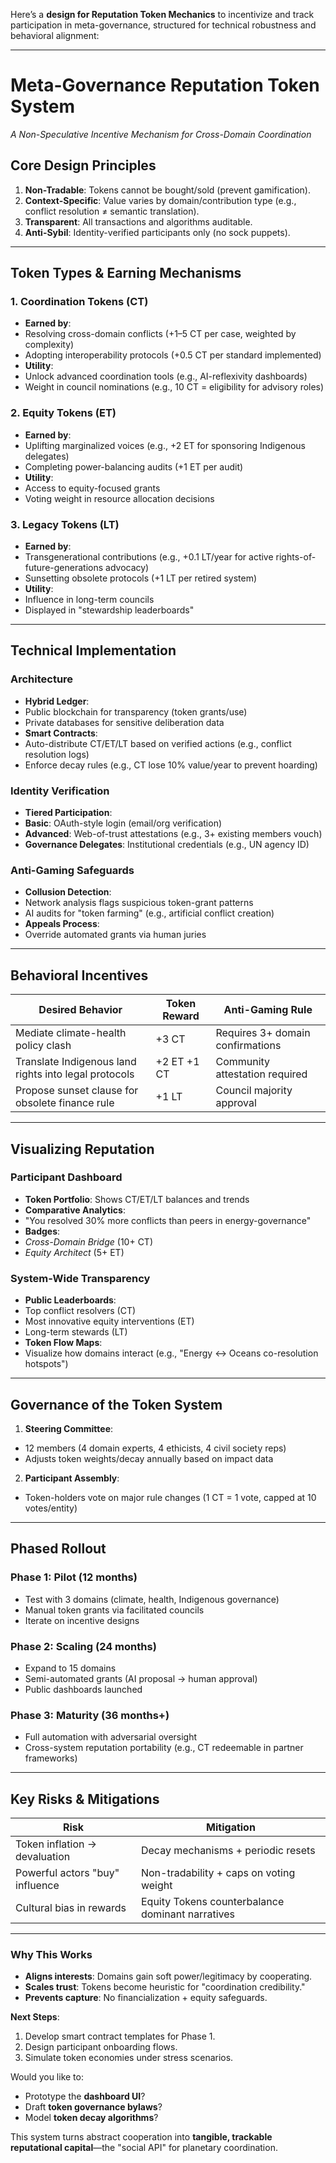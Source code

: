 Here’s a **design for Reputation Token Mechanics** to incentivize and track participation in meta-governance, structured for technical robustness and behavioral alignment:

---

# **Meta-Governance Reputation Token System**
*A Non-Speculative Incentive Mechanism for Cross-Domain Coordination*

## **Core Design Principles**
1. **Non-Tradable**: Tokens cannot be bought/sold (prevent gamification).
2. **Context-Specific**: Value varies by domain/contribution type (e.g., conflict resolution ≠ semantic translation).
3. **Transparent**: All transactions and algorithms auditable.
4. **Anti-Sybil**: Identity-verified participants only (no sock puppets).

---

## **Token Types & Earning Mechanisms**
### **1. Coordination Tokens (CT)**
- **Earned by**:
- Resolving cross-domain conflicts (+1–5 CT per case, weighted by complexity)
- Adopting interoperability protocols (+0.5 CT per standard implemented)
- **Utility**:
- Unlock advanced coordination tools (e.g., AI-reflexivity dashboards)
- Weight in council nominations (e.g., 10 CT = eligibility for advisory roles)

### **2. Equity Tokens (ET)**
- **Earned by**:
- Uplifting marginalized voices (e.g., +2 ET for sponsoring Indigenous delegates)
- Completing power-balancing audits (+1 ET per audit)
- **Utility**:
- Access to equity-focused grants
- Voting weight in resource allocation decisions

### **3. Legacy Tokens (LT)**
- **Earned by**:
- Transgenerational contributions (e.g., +0.1 LT/year for active rights-of-future-generations advocacy)
- Sunsetting obsolete protocols (+1 LT per retired system)
- **Utility**:
- Influence in long-term councils
- Displayed in "stewardship leaderboards"

---

## **Technical Implementation**
### **Architecture**
- **Hybrid Ledger**:
- Public blockchain for transparency (token grants/use)
- Private databases for sensitive deliberation data
- **Smart Contracts**:
- Auto-distribute CT/ET/LT based on verified actions (e.g., conflict resolution logs)
- Enforce decay rules (e.g., CT lose 10% value/year to prevent hoarding)

### **Identity Verification**
- **Tiered Participation**:
- **Basic**: OAuth-style login (email/org verification)
- **Advanced**: Web-of-trust attestations (e.g., 3+ existing members vouch)
- **Governance Delegates**: Institutional credentials (e.g., UN agency ID)

### **Anti-Gaming Safeguards**
- **Collusion Detection**:
- Network analysis flags suspicious token-grant patterns
- AI audits for "token farming" (e.g., artificial conflict creation)
- **Appeals Process**:
- Override automated grants via human juries

---

## **Behavioral Incentives**
| **Desired Behavior** | **Token Reward** | **Anti-Gaming Rule** |
|-----------------------|------------------|-----------------------|
| Mediate climate-health policy clash | +3 CT | Requires 3+ domain confirmations |
| Translate Indigenous land rights into legal protocols | +2 ET +1 CT | Community attestation required |
| Propose sunset clause for obsolete finance rule | +1 LT | Council majority approval |

---

## **Visualizing Reputation**
### **Participant Dashboard**
- **Token Portfolio**: Shows CT/ET/LT balances and trends
- **Comparative Analytics**:
- "You resolved 30% more conflicts than peers in energy-governance"
- **Badges**:
- *Cross-Domain Bridge* (10+ CT)
- *Equity Architect* (5+ ET)

### **System-Wide Transparency**
- **Public Leaderboards**:
- Top conflict resolvers (CT)
- Most innovative equity interventions (ET)
- Long-term stewards (LT)
- **Token Flow Maps**:
- Visualize how domains interact (e.g., "Energy ↔ Oceans co-resolution hotspots")

---

## **Governance of the Token System**
1. **Steering Committee**:
 - 12 members (4 domain experts, 4 ethicists, 4 civil society reps)
 - Adjusts token weights/decay annually based on impact data
2. **Participant Assembly**:
 - Token-holders vote on major rule changes (1 CT = 1 vote, capped at 10 votes/entity)

---

## **Phased Rollout**
### **Phase 1: Pilot (12 months)**
- Test with 3 domains (climate, health, Indigenous governance)
- Manual token grants via facilitated councils
- Iterate on incentive designs

### **Phase 2: Scaling (24 months)**
- Expand to 15 domains
- Semi-automated grants (AI proposal → human approval)
- Public dashboards launched

### **Phase 3: Maturity (36 months+)**
- Full automation with adversarial oversight
- Cross-system reputation portability (e.g., CT redeemable in partner frameworks)

---

## **Key Risks & Mitigations**
| **Risk** | **Mitigation** |
|-----------|----------------|
| Token inflation → devaluation | Decay mechanisms + periodic resets |
| Powerful actors "buy" influence | Non-tradability + caps on voting weight |
| Cultural bias in rewards | Equity Tokens counterbalance dominant narratives |

---

### **Why This Works**
- **Aligns interests**: Domains gain soft power/legitimacy by cooperating.
- **Scales trust**: Tokens become heuristic for "coordination credibility."
- **Prevents capture**: No financialization + equity safeguards.

**Next Steps**:
1. Develop smart contract templates for Phase 1.
2. Design participant onboarding flows.
3. Simulate token economies under stress scenarios.

Would you like to:
- Prototype the **dashboard UI**?
- Draft **token governance bylaws**?
- Model **token decay algorithms**?

This system turns abstract cooperation into **tangible, trackable reputational capital**—the "social API" for planetary coordination.
